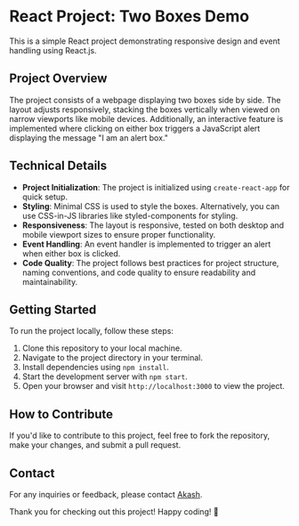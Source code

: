 # React Project: Two Boxes Demo

This is a simple React project demonstrating responsive design and event handling using React.js.

## Project Overview

The project consists of a webpage displaying two boxes side by side. The layout adjusts responsively, stacking the boxes vertically when viewed on narrow viewports like mobile devices. Additionally, an interactive feature is implemented where clicking on either box triggers a JavaScript alert displaying the message "I am an alert box."

## Technical Details

- **Project Initialization**: The project is initialized using `create-react-app` for quick setup.
- **Styling**: Minimal CSS is used to style the boxes. Alternatively, you can use CSS-in-JS libraries like styled-components for styling.
- **Responsiveness**: The layout is responsive, tested on both desktop and mobile viewport sizes to ensure proper functionality.
- **Event Handling**: An event handler is implemented to trigger an alert when either box is clicked.
- **Code Quality**: The project follows best practices for project structure, naming conventions, and code quality to ensure readability and maintainability.

## Getting Started

To run the project locally, follow these steps:

1. Clone this repository to your local machine.
2. Navigate to the project directory in your terminal.
3. Install dependencies using `npm install`.
4. Start the development server with `npm start`.
5. Open your browser and visit `http://localhost:3000` to view the project.

## How to Contribute

If you'd like to contribute to this project, feel free to fork the repository, make your changes, and submit a pull request.

## Contact

For any inquiries or feedback, please contact [Akash](mailto:akashshamnani@gmail.com).

Thank you for checking out this project! Happy coding! 🚀
